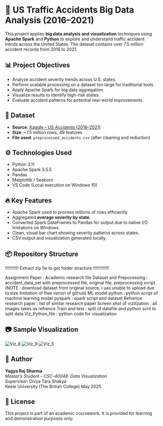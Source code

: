 # 🚗 US Traffic Accidents Big Data Analysis (2016–2021)

This project applies **big data analysis and visualization** techniques using **Apache Spark** and **Python** to explore and understand traffic accident trends across the United States. The dataset contains over 7.5 million accident records from 2016 to 2021.

## 📊 Project Objectives

- Analyze accident severity trends across U.S. states.
- Perform scalable processing on a dataset too large for traditional tools.
- Apply Apache Spark for big data aggregation.
- Visualize results to identify high-risk states.
- Evaluate accident patterns for potential real-world improvements.

## 📁 Dataset

- **Source**: [Kaggle – US Accidents (2016–2021)](https://www.kaggle.com/datasets/sobhanmoosavi/us-accidents)
- **Size**: ~7.5 million rows, 49 features
- **File used**: `preprocessed_accidents.csv` (after cleaning and reduction)

## ⚙️ Technologies Used

- Python 3.11
- Apache Spark 3.5.5
- Pandas
- Matplotlib / Seaborn
- VS Code (Local execution on Windows 10)

## 🔥 Key Features

- Apache Spark used to process millions of rows efficiently.
- Aggregated **average severity by state**.
- Converted Spark DataFrames to Pandas for output due to native I/O limitations on Windows.
- Clean, visual bar chart showing severity patterns across states.
- CSV output and visualization generated locally.

## 📦 Repository Structure
!!!!!!!!!!! Extract zip fie to get folder stracture !!!!!!!!!!!!!

Assignment Paper : Academic research file
Dataset and Prepocessing : accident_data_set with preprocessed file, original file, preprocessing script (NOTE : download dataset from original source, i uas unable to upload due to size limitation of free verion of github)
ML model python : python script of machine learning model
pyspark : spark script and dataset
Refrence research paper : list of similar research paper
Screen shot of vizilization : all images takes as refrence
Train and test : split of datafile and python scrit to split data
Viz_Python_file : python code for visualization 


## 📷 Sample Visualization

![Viz_8](https://github.com/user-attachments/assets/244f5732-fd27-41d9-b37d-f2bb9a801e9f)
![Viz_9](https://github.com/user-attachments/assets/fec5fa05-69cd-4020-a97f-fe645f294461)
![Viz_5](https://github.com/user-attachments/assets/b4adc96f-7dc6-4ff9-8a1d-4af36a4b8936)


## 🧠 Author

**Yagya Raj Sharma**  
*Master’s Student - CSC-40048: Data Visualization*  
Supervisor: Divya Tara Shakya  
Keele University (The British College)
May 2025

## 📃 License
This project is part of an academic coursework. It is provided for learning and demonstration purposes only.




